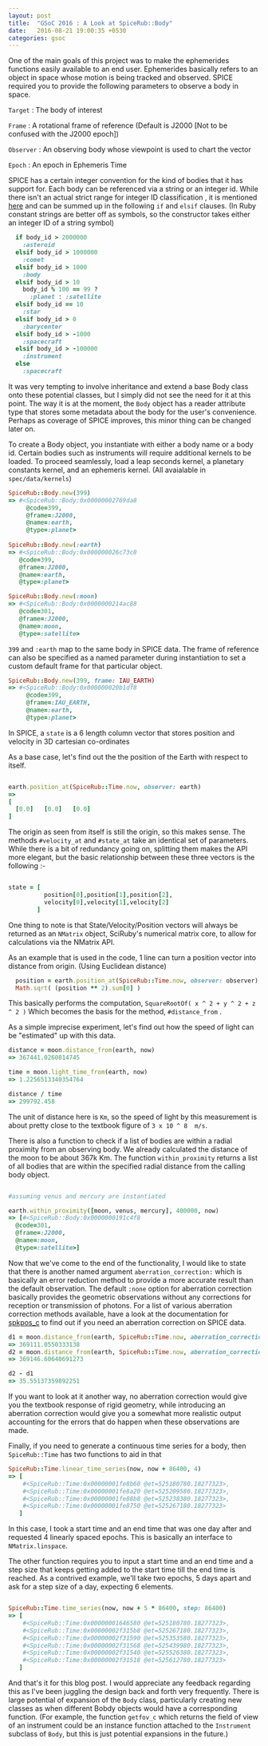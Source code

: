 ```yaml
---
layout: post
title:  "GSoC 2016 : A Look at SpiceRub::Body"
date:   2016-08-21 19:00:35 +0530
categories: gsoc
---
```


One of the main goals of this project was to make the ephemerides functions easily available to an end user. Ephemerides basically refers to an object in space whose motion is being tracked and observed. SPICE required you to provide the following parameters to observe a body in space.

`Target` : The body of interest

`Frame` : A rotational frame of reference (Default is J2000 [Not to be confused with the J2000 epoch])

`Observer` : An observing body whose viewpoint is used to chart the vector 

`Epoch` : An epoch in Ephemeris Time 

SPICE has a certain integer convention for the kind of bodies that it has support for. Each body can be referenced via a string or an integer id. While there isn't an actual strict range for integer ID classification , it is mentioned [here][int_id] and can be summed up in the following `if` and `elsif` clauses. (In Ruby constant strings are better off as symbols, so the constructor takes either an integer ID of a string symbol)

```ruby
  if body_id > 2000000
    :asteroid
  elsif body_id > 1000000
    :comet
  elsif body_id > 1000
    :body
  elsif body_id > 10
    body_id % 100 == 99 ?
      :planet : :satellite
  elsif body_id == 10
    :star
  elsif body_id > 0
    :barycenter
  elsif body_id > -1000
    :spacecraft
  elsif body_id > -100000
    :instrument
  else
    :spacecraft
```

It was very tempting to involve inheritance and extend a base Body class onto these potential classes, but I simply did not see the need for it at this point. The way it is at the moment, the `Body` object has a reader attribute type that stores some metadata about the body for the user's convenience. Perhaps as coverage of SPICE improves, this minor thing can be changed later on. 

To create a Body object, you instantiate with either a body name or a body id. Certain bodies such as instruments will require additional kernels to be loaded. To proceed seamlessly, load a leap seconds kernel, a planetary constants kernel, and an ephemeris kernel. (All avaialable in `spec/data/kernels`)

```ruby
SpiceRub::Body.new(399)
=> #<SpiceRub::Body:0x00000002769da8
     @code=399,
     @frame=:J2000,
     @name=:earth,
     @type=:planet>
 
SpiceRub::Body.new(:earth)
=> #<SpiceRub::Body:0x000000026c73c8
   @code=399,
   @frame=:J2000,
   @name=:earth,
   @type=:planet>

SpiceRub::Body.new(:moon)
=> #<SpiceRub::Body:0x0000000214ac88
   @code=301,
   @frame=:J2000,
   @name=:moon,
   @type=:satellite>
```

`399` and `:earth` map to the same body in SPICE data. The frame of reference can also be specified as a named parameter during instantiation to set a custom default frame for that particular object.

```ruby
SpiceRub::Body.new(399, frame: IAU_EARTH)
=> #<SpiceRub::Body:0x000000020b1df8
     @code=399,
     @frame=:IAU_EARTH,
     @name=:earth,
     @type=:planet>

```

In SPICE, a `state` is a 6 length column vector that stores position and velocity in 3D cartesian co-ordinates

As a base case, let's find out the the position of the Earth with respect to itself. 

```ruby

earth.position_at(SpiceRub::Time.now, observer: earth)
=> 
[
  [0.0]   [0.0]   [0.0] 
]
```

The origin as seen from itself is still the origin, so this makes sense. The methods `#velocity_at` and `#state_at` take an identical set of parameters. While there is a bit of redundancy going on, splitting them makes the API more elegant, but the basic relationship between these three vectors is the following :- 

```ruby

state = [ 
          position[0],position[1],position[2],  
          velocity[0],velocity[1],velocity[2]
        ]
```

One thing to note is that State/Velocity/Position vectors will always be returned as an `NMatrix` object, SciRuby's numerical matrix core, to allow for calculations via the NMatrix API. 

As an example that is used in the code, 1 line can turn a position vector into distance from origin. (Using Euclidean distance)

```ruby
  position = earth.position_at(SpiceRub::Time.now, observer: observer)
  Math.sqrt( (position ** 2).sum[0] )      
```

This basically performs the computation, `SquareRootOf( x ^ 2 + y ^ 2 + z ^ 2 )` Which becomes the basis for the method, `#distance_from` . 

As a simple imprecise experiment, let's find out how the speed of light can be "estimated" up with this data.

```ruby
distance = moon.distance_from(earth, now)
=> 367441.0260814745

time = moon.light_time_from(earth, now)
=> 1.2256513340354764

distance / time
=> 299792.458
```

The unit of distance here is `Km`, so the speed of light by this measurement is about pretty close to the textbook figure of `3 x 10 ^ 8  m/s`.

There is also a function to check if a list of bodies are within a radial proximity from an observing body. We already calculated the distance of the moon to be about 367k Km. The function `within_proximity` returns a list of all bodies that are within the specified radial distance from the calling body object.

```ruby

#assuming venus and mercury are instantiated

earth.within_proximity([moon, venus, mercury], 400000, now)
=> [#<SpiceRub::Body:0x0000000191c4f8
  @code=301,
  @frame=:J2000,
  @name=:moon,
  @type=:satellite>]
```

Now that we've come to the end of the functionality, I would like to state that there is another named argument `aberration_correction:` which is basically an error reduction method to provide a more accurate result than the default observation. The default `:none` option for aberration correction basically provides the geometric observations without any corrections for reception or transmission of photons. For a list of various aberration correction methods available, have a look at the documentation for [spkpos_c][spkpos] to find out if you need an aberration correction on SPICE data.

```ruby
d1 = moon.distance_from(earth, SpiceRub::Time.now, aberration_correction: :none)
=> 369111.0550333138
d2 = moon.distance_from(earth, SpiceRub::Time.now, aberration_correction: :LT)
=> 369146.60640691273

d2 - d1
=> 35.55137359892251
```

If you want to look at it another way, no aberration correction would give you the textbook response of rigid geometry, while introducing an aberration correction would give you a somewhat more realistic output accounting for the errors that do happen when these observations are made.

Finally, if you need to generate a continuous time series for a body, then `SpiceRub::Time` has two functions to aid in that

```ruby
SpiceRub::Time.linear_time_series(now, now + 86400, 4)
=> [
    #<SpiceRub::Time:0x00000001fe8b60 @et=525180780.18277323>,
    #<SpiceRub::Time:0x00000001fe8a20 @et=525209580.18277323>,
    #<SpiceRub::Time:0x00000001fe88b8 @et=525238380.18277323>,
    #<SpiceRub::Time:0x00000001fe8750 @et=525267180.18277323>
   ]
```

In this case, I took a start time and an end time that was one day after and requested 4 linearly spaced epochs. This is basically an interface to `NMatrix.linspace`. 

The other function requires you to input a start time and an end time and a step size that keeps getting added to the start time till the end time is reached. As a contrived example, we'll take two epochs, 5 days apart and ask for a step size of a day, expecting 6 elements.

```ruby

SpiceRub::Time.time_series(now, now + 5 * 86400, step: 86400)
=> [
    #<SpiceRub::Time:0x00000001646580 @et=525180780.18277323>,
    #<SpiceRub::Time:0x00000002f315b8 @et=525267180.18277323>,
    #<SpiceRub::Time:0x00000002f31590 @et=525353580.18277323>,
    #<SpiceRub::Time:0x00000002f31568 @et=525439980.18277323>,
    #<SpiceRub::Time:0x00000002f31540 @et=525526380.18277323>,
    #<SpiceRub::Time:0x00000002f31518 @et=525612780.18277323>
   ]

```

And that's it for this blog post. I would appreciate any feedback regarding this as I've been juggling the design back and forth very frequently. There is large potential of expansion of the `Body` class, particularly creating new classes as when different Bobdy objects would have a corresponding function. (For example, the function `getfov_c` which returns the field of view of an instrument could be an instance function attached to the `Instrument` subclass of `Body`, but this is just potential expansions in the future.)




[spicerub]: https://github.com/gau27/spice_rub
[readme]: https://github.com/gau27/spice_rub/blob/master/README.rdoc
[toolkit]: https://naif.jpl.nasa.gov/naif/toolkit_C.html
[time_paradox]: https://en.wikipedia.org/wiki/Year_2038_problem
[unitim]: https://naif.jpl.nasa.gov/pub/naif/toolkit_docs/C/cspice/unitim_c.html
[str2et]: https://naif.jpl.nasa.gov/pub/naif/toolkit_docs/C/cspice/str2et_c.html
[int_id]: https://naif.jpl.nasa.gov/pub/naif/toolkit_docs/C/req/naif_ids.html
[spkpos]: ftp://naif.jpl.nasa.gov/pub/naif/toolkit_docs/C/cspice/spkpos_c.html
